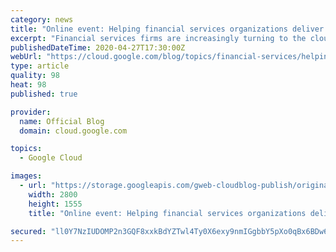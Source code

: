 ```yaml
---
category: news
title: "Online event: Helping financial services organizations deliver the foundations for true resilience"
excerpt: "Financial services firms are increasingly turning to the cloud to create digital banking solutions and to build resiliency and agility into their core business infrastructure. This trend has only accelerated as the world adapts to virtual working environments and entirely new ways of doing business. To"
publishedDateTime: 2020-04-27T17:30:00Z
webUrl: "https://cloud.google.com/blog/topics/financial-services/helping-financial-services-organizations-deliver-foundations-true-resilience/"
type: article
quality: 98
heat: 98
published: true

provider:
  name: Official Blog
  domain: cloud.google.com

topics:
  - Google Cloud

images:
  - url: "https://storage.googleapis.com/gweb-cloudblog-publish/original_images/0710_Bankingonthecloud-BlogHeader.max-1300.max-2800x2800.png"
    width: 2800
    height: 1555
    title: "Online event: Helping financial services organizations deliver the foundations for true resilience"

secured: "ll0Y7NzIUDOMP2n3GQF8xxkBdYZTwl4Ty0X6exy9nmIGgbbY5pXo0qBx6BDw6fx3QLGLFdFHdXmJG951hK8WESyWOap0wzYsc6ktG9r+JOSfti+xGdLAyzhWN3/unewX32gJeMHPHB9fRqfg8fD7uR8T1ZpVgglTSz8Zob15Gt8iS2P61MfBEwFIkVf+XvJqYibLXo1E7gh6fgUSYczjbVN4M6qgHp5cqFBHwMQG0Kw1yWHWa5GbK9g06zBaQ+k09eiWxtnAgTruKi3FacdyHgfCifZADpoouCG10Y4Dat7lSy9kcO/DiVGsqiEucF5NpU8Ifuj93JGJvRwy9/s4VQ==;WytNIMFloDQ9wIqDMP67SQ=="
---
```


